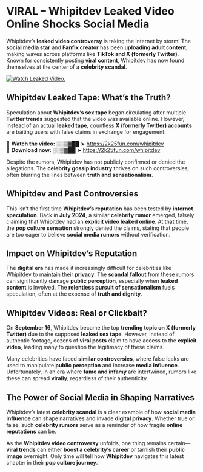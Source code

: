 # VIRAL – Whipitdev Leaked Video Online Shocks Social Media 

Whipitdev’s **leaked video controversy** is taking the internet by storm! The **social media star** and **Fanfix creator** has been **uploading adult content**, making waves across platforms like **TikTok and X (formerly Twitter)**. Known for consistently posting **viral content**, Whipitdev has now found themselves at the center of a **celebrity scandal**.  

[![Watch Leaked Video.](https://miro.medium.com/v2/resize:fit:828/format:webp/1*cilzJN44JGOrTw9NJCrNHA.gif "Watch Leaked Video")](https://2k25fun.com/whipitdev)

## **Whipitdev Leaked Tape: What’s the Truth?**  
Speculation about **Whipitdev’s sex tape** began circulating after multiple **Twitter trends** suggested that the video was available online. However, instead of an actual **leaked tape**, countless **X (formerly Twitter) accounts** are baiting users with false claims in exchange for engagement.  

🔹 **Watch the video:** ░░▒▓██ ➤ https://2k25fun.com/whipitdev  
🔹 **Download now:** ░░▒▓██ ➤ https://2k25fun.com/whipitdev  

Despite the rumors, Whipitdev has not publicly confirmed or denied the allegations. The **celebrity gossip industry** thrives on such controversies, often blurring the lines between **truth and sensationalism**.  

## **Whipitdev and Past Controversies**  
This isn’t the first time **Whipitdev’s reputation** has been tested by **internet speculation**. Back in **July 2024**, a similar **celebrity rumor** emerged, falsely claiming that Whipitdev had an **explicit video leaked online**. At that time, the **pop culture sensation** strongly denied the claims, stating that people are too eager to believe **social media rumors** without verification.  

## **Impact on Whipitdev’s Reputation**  
The **digital era** has made it increasingly difficult for celebrities like Whipitdev to maintain their **privacy**. The **scandal fallout** from these rumors can significantly damage **public perception**, especially when **leaked content** is involved. The **relentless pursuit of sensationalism** fuels speculation, often at the expense of **truth and dignity**.  

## **Whipitdev Videos: Real or Clickbait?**  
On **September 16**, Whipitdev became the top **trending topic on X (formerly Twitter)** due to the supposed **leaked sex tape**. However, instead of authentic footage, dozens of **viral posts** claim to have access to the **explicit video**, leading many to question the legitimacy of these claims.  

Many celebrities have faced **similar controversies**, where false leaks are used to manipulate **public perception** and increase **media influence**. Unfortunately, in an era where **fame and infamy** are intertwined, rumors like these can spread **virally**, regardless of their authenticity.  

## **The Power of Social Media in Shaping Narratives**  
Whipitdev’s latest **celebrity scandal** is a clear example of how **social media influence** can shape narratives and invade **digital privacy**. Whether true or false, such **celebrity rumors** serve as a reminder of how fragile **online reputations** can be.  

As the **Whipitdev video controversy** unfolds, one thing remains certain—**viral trends** can either **boost a celebrity’s career** or tarnish their **public image** overnight. Only time will tell how **Whipitdev** navigates this latest chapter in their **pop culture journey**. 